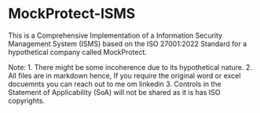 # MockProtect-ISMS
This is a Comprehensive Implementation of a Information Security Management System (ISMS) based on the ISO 27001:2022 Standard for a hypothetical company called MockProtect.

Note: 1. There might be some incoherence due to its hypothetical nature.
      2. All files are in markdown hence, If you require the original word or excel docuemnts you can reach out to me om linkedin
      3. Controls in the Statement of Applicability (SoA) will not be shared as it is has ISO copyrights.
         
